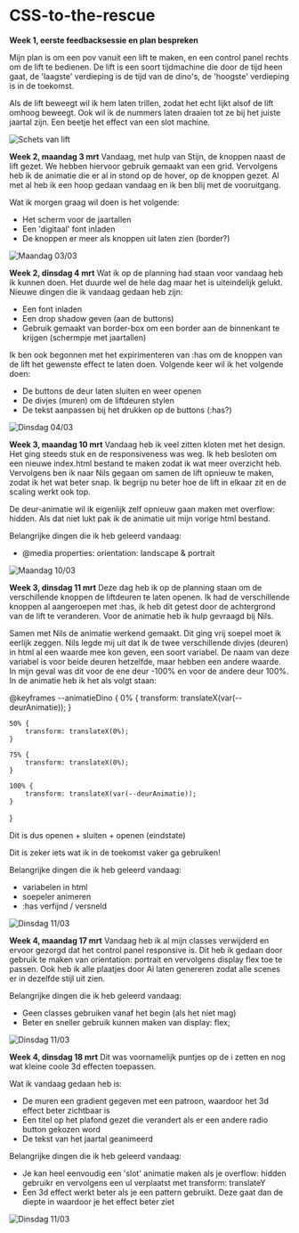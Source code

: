 # CSS-to-the-rescue

**Week 1, eerste feedbacksessie en plan bespreken**

Mijn plan is om een pov vanuit een lift te maken, en een control panel rechts om de lift te bedienen. De lift is een soort tijdmachine die door de tijd heen gaat, de 'laagste' verdieping is de tijd van de dino's, de 'hoogste' verdieping is in de toekomst. 

Als de lift beweegt wil ik hem laten trillen, zodat het echt lijkt alsof de lift omhoog beweegt. Ook wil ik de nummers laten draaien tot ze bij het juiste jaartal zijn. Een beetje het effect van een slot machine. 

![Schets van lift](./images/schetsvanlift.jpeg)

**Week 2, maandag 3 mrt**
Vandaag, met hulp van Stijn, de knoppen naast de lift gezet. We hebben hiervoor gebruik gemaakt van een grid. Vervolgens heb ik de animatie die er al in stond op de hover, op de knoppen gezet. Al met al heb ik een hoop gedaan vandaag en ik ben blij met de vooruitgang.

Wat ik morgen graag wil doen is het volgende:
 - Het scherm voor de jaartallen
 - Een 'digitaal' font inladen
 - De knoppen er meer als knoppen uit laten zien (border?)
 
![Maandag 03/03](./images/03032025CSS.png)

**Week 2, dinsdag 4 mrt**
Wat ik op de planning had staan voor vandaag heb ik kunnen doen. Het duurde wel de hele dag maar het is uiteindelijk gelukt. Nieuwe dingen die ik vandaag gedaan heb zijn:
 - Een font inladen
 - Een drop shadow geven (aan de buttons)
 - Gebruik gemaakt van border-box om een border aan de binnenkant te krijgen (schermpje met jaartallen)

Ik ben ook begonnen met het expirimenteren van :has om de knoppen van de lift het gewenste effect te laten doen. Volgende keer wil ik het volgende doen:
 - De buttons de deur laten sluiten en weer openen
 - De divjes (muren) om de liftdeuren stylen
 - De tekst aanpassen bij het drukken op de buttons (:has?)

 ![Dinsdag 04/03](./images/04032025CSS.png)

 **Week 3, maandag 10 mrt**
Vandaag heb ik veel zitten kloten met het design. Het ging steeds stuk en de responsiveness was weg. Ik heb besloten om een nieuwe index.html bestand te maken zodat ik wat meer overzicht heb. Vervolgens ben ik naar Nils gegaan om samen de lift opnieuw te maken, zodat ik het wat beter snap. Ik begrijp nu beter hoe de lift in elkaar zit en de scaling werkt ook top. 

De deur-animatie wil ik eigenlijk zelf opnieuw gaan maken met overflow: hidden. Als dat niet lukt pak ik de animatie uit mijn vorige html bestand. 

Belangrijke dingen die ik heb geleerd vandaag:
- @media properties: orientation: landscape & portrait 

![Maandag 10/03](./images/14032025CSS.png)

**Week 3, dinsdag 11 mrt**
Deze dag heb ik op de planning staan om de verschillende knoppen de liftdeuren te laten openen. Ik had de verschillende knoppen al aangeroepen met :has, ik heb dit getest door de achtergrond van de lift te veranderen. Voor de animatie heb ik hulp gevraagd bij Nils.

Samen met Nils de animatie werkend gemaakt. Dit ging vrij soepel moet ik eerlijk zeggen. Nils legde mij uit dat ik de twee verschillende divjes (deuren) in html al een waarde mee kon geven, een soort variabel. De naam van deze variabel is voor beide deuren hetzelfde, maar hebben een andere waarde. In mijn geval was dit voor de ene deur -100% en voor de andere deur 100%. In de animatie heb ik het als volgt staan: 

@keyframes --animatieDino {
    0% {
        transform: translateX(var(--deurAnimatie));
    }

    50% {
        transform: translateX(0%);
    }

    75% {
        transform: translateX(0%);
    }

    100% {
        transform: translateX(var(--deurAnimatie));
    }
}

Dit is dus openen + sluiten + openen (eindstate)

Dit is zeker iets wat ik in de toekomst vaker ga gebruiken!

Belangrijke dingen die ik heb geleerd vandaag:
- variabelen in html
- soepeler animeren
- :has verfijnd / versneld

![Dinsdag 11/03](./images/13032025CSS.png)

**Week 4, maandag 17 mrt**
Vandaag heb ik al mijn classes verwijderd en ervoor gezorgd dat het control panel responsive is. Dit heb ik gedaan door gebruik te maken van orientation: portrait en vervolgens display flex toe te passen. Ook heb ik alle plaatjes door Ai laten genereren zodat alle scenes er in dezelfde stijl uit zien. 

Belangrijke dingen die ik heb geleerd vandaag:
- Geen classes gebruiken vanaf het begin (als het niet mag)
- Beter en sneller gebruik kunnen maken van display: flex;

![Dinsdag 11/03](./images/13032025CSS.png)

**Week 4, dinsdag 18 mrt**
Dit was voornamelijk puntjes op de i zetten en nog wat kleine coole 3d effecten toepassen. 

Wat ik vandaag gedaan heb is:
- De muren een gradient gegeven met een patroon, waardoor het 3d effect beter zichtbaar is
- Een titel op het plafond gezet die verandert als er een andere radio button gekozen word
- De tekst van het jaartal geanimeerd

Belangrijke dingen die ik heb geleerd vandaag:
- Je kan heel eenvoudig een 'slot' animatie maken als je overflow: hidden gebruikr en vervolgens een ul verplaatst met transform: translateY
- Een 3d effect werkt beter als je een pattern gebruikt. Deze gaat dan de diepte in waardoor je het effect beter ziet

![Dinsdag 11/03](./images/19032025CSS.png)



 



